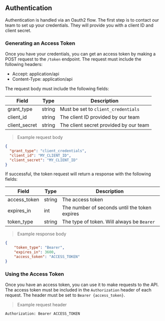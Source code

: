 ## Authentication

Authentication is handled via an Oauth2 flow. The first step is to contact our team to set up your credentials. They
will provide you with a client ID and client secret.

### Generating an Access Token

Once you have your credentials, you can get an access token by making a POST request to the `/token` endpoint. The
request must include the following headers:

* Accept: application/api
* Content-Type: application/api

The request body must include the following fields:

| Field         | Type   | Description                            |
|---------------|--------|----------------------------------------|
| grant_type    | string | Must be set to `client_credentials`    |
| client_id     | string | The client ID provided by our team     |
| client_secret | string | The client secret provided by our team |

> Example request body

```json
{
  "grant_type": "client_credentials",
  "client_id": "MY_CLIENT_ID",
  "client_secret": "MY_CLIENT_ID"
}
```

If successful, the token request will return a response with the following fields:

| Field        | Type   | Description                                   |
|--------------|--------|-----------------------------------------------|
| access_token | string | The access token                              |
| expires_in   | int    | The number of seconds until the token expires |
| token_type   | string | The type of token. Will always be `Bearer`    |

> Example response body

```json
{
    "token_type": "Bearer",
    "expires_in": 3600,
    "access_token": "ACCESS_TOKEN"
}
```

### Using the Access Token

Once you have an access token, you can use it to make requests to the API. The access token must be included in the
`Authorization` header of each request. The header must be set to `Bearer {access_token}`.

> Example request header

```
Authorization: Bearer ACCESS_TOKEN
```
